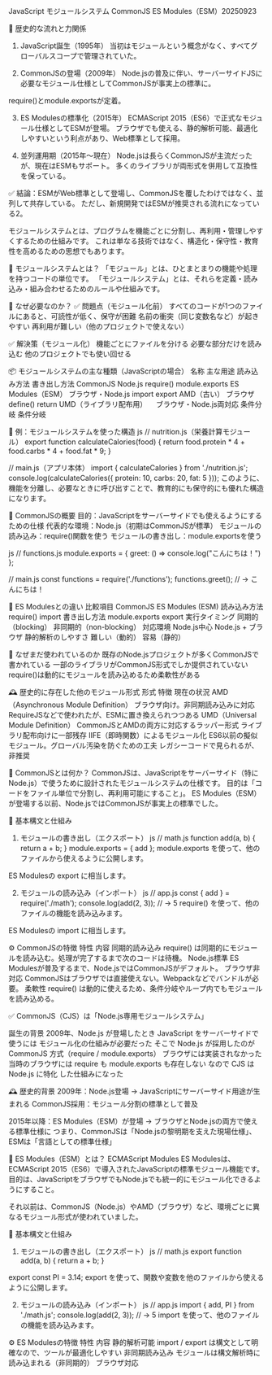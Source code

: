 JavaScript モジュールシステム CommonJS ES Modules（ESM）20250923

📜 歴史的な流れと力関係
1. JavaScript誕生（1995年）
当初はモジュールという概念がなく、すべてグローバルスコープで管理されていた。

2. CommonJSの登場（2009年）
Node.jsの普及に伴い、サーバーサイドJSに必要なモジュール仕様としてCommonJSが事実上の標準に。

require()とmodule.exportsが定着。

3. ES Modulesの標準化（2015年）
ECMAScript 2015（ES6）で正式なモジュール仕様としてESMが登場。
ブラウザでも使える、静的解析可能、最適化しやすいという利点があり、Web標準として採用。

4. 並列運用期（2015年〜現在）
Node.jsは長らくCommonJSが主流だったが、現在はESMもサポート。
多くのライブラリが両形式を併用して互換性を保っている。

✅ 結論：ESMがWeb標準として登場し、CommonJSを覆したわけではなく、並列して共存している。
ただし、新規開発ではESMが推奨される流れになっている2。


モジュールシステムとは、プログラムを機能ごとに分割し、再利用・管理しやすくするための仕組みです。
これは単なる技術ではなく、構造化・保守性・教育性を高めるための思想でもあります。

🧩 モジュールシステムとは？
「モジュール」とは、ひとまとまりの機能や処理を持つコードの単位です。 
「モジュールシステム」とは、それらを定義・読み込み・組み合わせるためのルールや仕組みです。

🔧 なぜ必要なのか？
✅ 問題点（モジュール化前）
すべてのコードが1つのファイルにあると、可読性が低く、保守が困難
名前の衝突（同じ変数名など）が起きやすい
再利用が難しい（他のプロジェクトで使えない）

✅ 解決策（モジュール化）
機能ごとにファイルを分ける
必要な部分だけを読み込む
他のプロジェクトでも使い回せる

📦 モジュールシステムの主な種類（JavaScriptの場合）
名称	                     主な用途	                読み込み方法	      書き出し方法
CommonJS	                Node.js	                  require()	       module.exports
ES Modules（ESM）	         ブラウザ・Node.js         import	          export
AMD（古い）	               ブラウザ	                  define()	      return
UMD（ライブラリ配布用）	  　ブラウザ・Node.js両対応	    条件分岐	       条件分岐

🧭 例：モジュールシステムを使った構造
js
// nutrition.js（栄養計算モジュール）
export function calculateCalories(food) {
  return food.protein * 4 + food.carbs * 4 + food.fat * 9;
}

// main.js（アプリ本体）
import { calculateCalories } from './nutrition.js';
console.log(calculateCalories({ protein: 10, carbs: 20, fat: 5 }));
このように、機能を分離し、必要なときに呼び出すことで、教育的にも保守的にも優れた構造になります。


🧩 CommonJSの概要
目的：JavaScriptをサーバーサイドでも使えるようにするための仕様
代表的な環境：Node.js（初期はCommonJSが標準）
モジュールの読み込み：require()関数を使う
モジュールの書き出し：module.exportsを使う

js
// functions.js
module.exports = {
  greet: () => console.log("こんにちは！")
};

// main.js
const functions = require('./functions');
functions.greet(); // → こんにちは！

🔄 ES Modulesとの違い
比較項目	          CommonJS	          ES Modules (ESM)
読み込み方法	     require()	          import
書き出し方法	     module.exports	      export
実行タイミング	    同期的（blocking）	 非同期的（non-blocking）
対応環境	         Node.js中心	        Node.js + ブラウザ
静的解析のしやすさ	難しい（動的）	      容易（静的）

📌 なぜまだ使われているのか
既存のNode.jsプロジェクトが多くCommonJSで書かれている
一部のライブラリがCommonJS形式でしか提供されていない
require()は動的にモジュールを読み込めるため柔軟性がある

🕰️ 歴史的に存在した他のモジュール形式
形式	特徴	現在の状況
AMD（Asynchronous Module Definition）	ブラウザ向け。非同期読み込みに対応	RequireJSなどで使われたが、ESMに置き換えられつつある
UMD（Universal Module Definition）	CommonJSとAMDの両方に対応するラッパー形式	ライブラリ配布向けに一部残存
IIFE（即時関数）によるモジュール化	ES6以前の擬似モジュール。グローバル汚染を防ぐための工夫	レガシーコードで見られるが、非推奨

🧩 CommonJSとは何か？
CommonJSは、JavaScriptをサーバーサイド（特にNode.js）で使うために設計されたモジュールシステムの仕様です。 
目的は「コードをファイル単位で分割し、再利用可能にすること」。
ES Modules（ESM）が登場する以前、Node.jsではCommonJSが事実上の標準でした。

🔧 基本構文と仕組み
1. モジュールの書き出し（エクスポート）
js
// math.js
function add(a, b) {
  return a + b;
}
module.exports = { add };
module.exports を使って、他のファイルから使えるように公開します。

ES Modulesの export に相当します。

2. モジュールの読み込み（インポート）
js
// app.js
const { add } = require('./math');
console.log(add(2, 3)); // → 5
require() を使って、他のファイルの機能を読み込みます。

ES Modulesの import に相当します。

⚙️ CommonJSの特徴
特性	            内容
同期的読み込み	 require() は同期的にモジュールを読み込む。処理が完了するまで次のコードは待機。
Node.js標準	    ES Modulesが普及するまで、Node.jsではCommonJSがデフォルト。
ブラウザ非対応	 CommonJSはブラウザでは直接使えない。Webpackなどでバンドルが必要。
柔軟性	        require() は動的に使えるため、条件分岐やループ内でもモジュールを読み込める。

✅ CommonJS（CJS）は「Node.js専用モジュールシステム」

誕生の背景
2009年、Node.js が登場したとき
JavaScript をサーバーサイドで使うには モジュール化の仕組みが必要だった
そこで Node.js が採用したのが CommonJS 方式（require / module.exports）
ブラウザには実装されなかった
当時のブラウザには require も module.exports も存在しない
なので CJS は Node.js に特化 した仕組みになった

🕰️ 歴史的背景
2009年：Node.js登場 → JavaScriptにサーバーサイド用途が生まれる
CommonJS採用：モジュール分割の標準として普及

2015年以降：ES Modules（ESM）が登場 → ブラウザとNode.jsの両方で使える標準仕様に
つまり、CommonJSは「Node.jsの黎明期を支えた現場仕様」、ESMは「言語としての標準仕様」


🧩 ES Modules（ESM）とは？ ECMAScript Modules
ES Modulesは、ECMAScript 2015（ES6）で導入されたJavaScriptの標準モジュール機能です。
目的は、JavaScriptをブラウザでもNode.jsでも統一的にモジュール化できるようにすること。

それ以前は、CommonJS（Node.js）やAMD（ブラウザ）など、環境ごとに異なるモジュール形式が使われていました。

🔧 基本構文と仕組み
1. モジュールの書き出し（エクスポート）
js
// math.js
export function add(a, b) {
  return a + b;
}

export const PI = 3.14;
export を使って、関数や変数を他のファイルから使えるように公開します。

2. モジュールの読み込み（インポート）
js
// app.js
import { add, PI } from './math.js';
console.log(add(2, 3)); // → 5
import を使って、他のファイルの機能を読み込みます。

⚙️ ES Modulesの特徴
特性	           内容
静的解析可能	  import / export は構文として明確なので、ツールが最適化しやすい
非同期読み込み	モジュールは構文解析時に読み込まれる（非同期的）
ブラウザ対応	  <script type="module"> を使えば、ブラウザでも直接使える
トップレベル    await	ES Modulesでは await をトップレベルで使える（Node.js v14以降）
拡張子必須	    import './utils.js' のように、拡張子を省略できない

🕰️ 歴史的背景と進化
年	        出来事
2009年	    Node.js登場 → CommonJSが普及
2015年	    ES6でES Modulesが標準化される
2020年以降	Node.jsがESMを正式サポート → モダン開発ではESMが主流に


❓ CommonJSで書かれたコードは、無理やりESモジュール形式に書き換える必要性はありませんか？
結論から言うと、無理にESモジュール形式（ESM）へ書き換える必要はありません。
ただし、プロジェクトの目的・環境・将来性によっては戦略的に移行を検討する価値があるというのが現代の開発状況です。

✅ 書き換えが「不要」なケース
既存のNode.jsプロジェクトで安定稼働している場合
使用しているライブラリがCommonJS形式のみ対応している場合
チームや運用環境がCommonJSに慣れている場合
ビルドツールやCI/CDがCommonJS前提で構成されている場合

このような場合、ESMへの移行はコストに見合わない可能性があります。

🚀 書き換えを「検討すべき」ケース
新規プロジェクトでブラウザとNode.jsの両方を意識している場合
ツリーシェイキングや静的解析による最適化を重視する場合
TypeScriptやESLintなどのモダンツールとの親和性を高めたい場合
ライブラリやコードを他者に配布・教育用に公開する予定がある場合
ESMはJavaScriptの公式仕様であり、今後の標準です。

❓ ツリーシェイキングとは？
ツリーシェイキング（Tree Shaking）とは、JavaScriptのビルド工程で使われていないコード（デッドコード）を自動的に削除し、最終的なバンドルサイズを小さくする最適化技術です。
Webpack、Vite、Rollupなどのモダンなバンドルツールがこの機能を備えています2。

🌳 ツリーシェイキングの仕組み
静的解析により、使用されていない関数・変数・モジュールを検出
ESM（ES Modules）形式で書かれた import / export を前提に動作
副作用のあるコード（例：トップレベルで console.log() やグローバル変数の変更）などは削除されないことがある

✅ 効果とメリット
バンドルサイズの削減 → ページの読み込み速度向上
不要なコードの排除 → セキュリティや保守性の向上
開発者が意図しないコードの混入を防止

⚠️ 効かないケース
CommonJS形式（require()）で書かれたコード
export default でオブジェクトをまとめてエクスポートしている場合
1つのファイルに複数のコンポーネントをまとめて定義している場合

🌿 名前の由来
「木を揺らして不要な葉を落とす」ことに例えて、使われていないコードを落とすという意味で「Tree Shaking」と呼ばれています。

❓ モジュール形式の記述の違いがtailwind cssのversionが違うことにより環境構築に影響していることはありますか？
はい、Tailwind CSSのバージョンによって、CommonJS形式とESモジュール形式（ESM）の記述の違いが環境構築に直接影響します。
特にTailwind CSS v4.0以降では、設定ファイル（tailwind.config.js）にESM形式が推奨されるようになったため、従来のCommonJS形式で書かれたコードがエラーを引き起こす可能性があります。

⚠️ Tailwind CSS v4.0以降の仕様変更
従来（v3.x以前）：

js
// CommonJS形式
module.exports = {
  content: ['./src/**/*.{js,ts,jsx,tsx}'],
  theme: { extend: {} },
  plugins: [],
};
v4.0以降（推奨）：

js
// ESモジュール形式
export default {
  content: ['./src/**/*.{js,ts,jsx,tsx}'],
  theme: { extend: {} },
  plugins: [],
};
この違いにより、ESM環境（Next.jsなど）でCommonJS形式を使うと、構文エラーやビルド失敗が発生することがあります。
たとえば：
SyntaxError: Cannot use import statement outside a module
TypeError: module.exports is not a function

🧠 構造的視点
これは単なる構文の違いではなく、モジュールシステムの設計思想の変化です。
Tailwind CSS v4は、Rustベースの新エンジン（Oxide）を採用し、静的解析と高速ビルドを重視する方向に進化しています。
そのため、ESM形式の方が構造的に整合性が高く、最適化しやすいという設計思想が反映されています。

✅ 対応策
Tailwind CSS v4以降を使う場合は、tailwind.config.jsをESM形式に書き換えることが推奨されます。
Node.jsの設定でtype: "module"をpackage.jsonに追加することで、ESM形式が有効になります。
既存のCommonJS形式のコードは、互換性のある環境で使うか、ESM形式に変換する必要があります。
→手間がかかる


🧠 本質的な違い：動的 vs 静的

観点	          CommonJS形式	                      ESモジュール形式
読み込み方法	  require()（関数）	                   import（構文）
書き出し方法	  module.exports	                    export
実行タイミング	同期的（読み込み時に即実行）	        非同期的（事前に解析される）
解析可能性	    動的 → 静的解析が困難	               静的 → ツールによる最適化が容易
ファイル拡張子	.js（Node.jsではデフォルト）	        .mjsまたはtype: "module"指定
柔軟性	        高い（条件分岐や動的読み込みが可能）	制限あり（構文的に厳格）
最適化        	難しい（動的依存）	                 容易（ツリーシェイキングなど）
使用環境	      Node.js（旧来）	                    Node.js（新）、ブラウザ
主な用途	      サーバーサイド（Node.js）            クライアント＆サーバー
ブラウザ対応    ❌（バンドラー必要）	                ✅（ネイティブ）
Node.js対応     ✅（標準）                          ✅（設定必要）

🧱 CommonJS：Node.js中心のサーバーサイド向け
主にNode.jsで使用されるモジュールシステム。
require() と module.exports を使ってモジュールを読み込む・公開する。
同期的にモジュールを読み込むため、ブラウザでは直接使えない（非同期が基本のブラウザとは相性が悪い）。
クライアントサイドで使いたい場合は、WebpackやBrowserifyなどのバンドラーが必要。

🌐 ES Modules（ESM）：ブラウザとNode.jsの両方で使える標準仕様
import / export を使う、JavaScriptの公式モジュール仕様。
ブラウザでもネイティブに対応している（<script type="module">）。
Node.jsでも、"type": "module" を package.json に設定すれば使用可能。
非同期的に読み込むため、ブラウザ環境に適している。